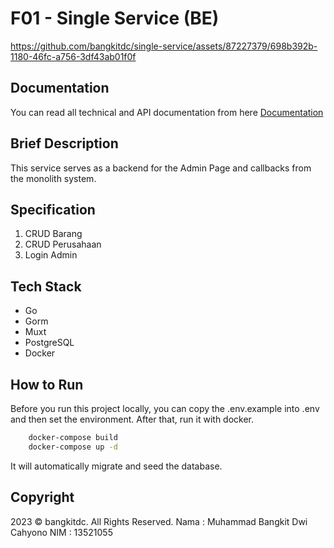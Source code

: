 # F01 - Single Service (BE)

https://github.com/bangkitdc/single-service/assets/87227379/698b392b-1180-46fc-a756-3df43ab01f0f

## Documentation
You can read all technical and API documentation from here [Documentation](EXPLANATION.md)

## Brief Description
This service serves as a backend for the Admin Page and callbacks from the monolith system.

## Specification
1. CRUD Barang
2. CRUD Perusahaan
3. Login Admin

## Tech Stack
- Go
- Gorm
- Muxt
- PostgreSQL
- Docker

## How to Run
Before you run this project locally, you can copy the .env.example into .env and then set the environment. After that, run it with docker.
```sh
    docker-compose build
    docker-compose up -d
```
It will automatically migrate and seed the database.

## Copyright
2023 © bangkitdc. All Rights Reserved.
Nama : Muhammad Bangkit Dwi Cahyono
NIM : 13521055

